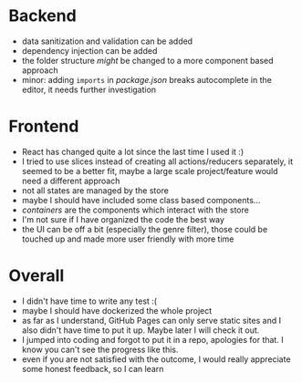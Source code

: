 # Backend
- data sanitization and validation can be added
- dependency injection can be added
- the folder structure _might_ be changed to a more component based approach
- minor: adding `imports` in _package.json_ breaks autocomplete in the editor, it needs further investigation

# Frontend
- React has changed quite a lot since the last time I used it :)
- I tried to use slices instead of creating all actions/reducers separately, it seemed to be a better fit, maybe a large scale project/feature would need a different approach
- not all states are managed by the store
- maybe I should have included some class based components...
- _containers_ are the components which interact with the store
- I'm not sure if I have organized the code the best way
- the UI can be off a bit (especially the genre filter), those could be touched up and made more user friendly with more time

# Overall
- I didn't have time to write any test :(
- maybe I should have dockerized the whole project
- as far as I understand, GitHub Pages can only serve static sites and I also didn't have time to put it up. Maybe later I will check it out.
- I jumped into coding and forgot to put it in a repo, apologies for that. I know you can't see the progress like this.
- even if you are not satisfied with the outcome, I would really appreciate some honest feedback, so I can learn
